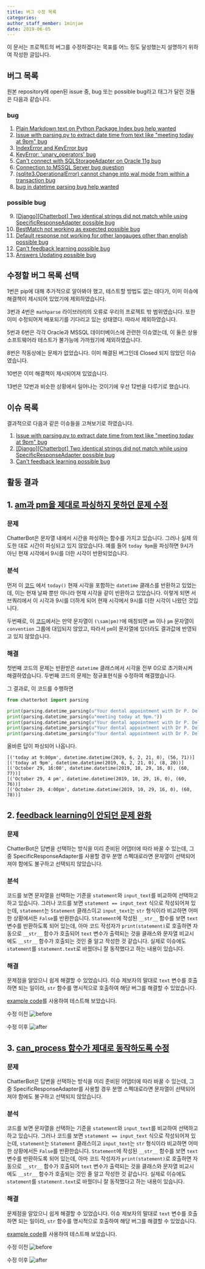 ```yaml
---
title: 버그 수정 목록
categories: 
author_staff_member: 1minjae
date: 2019-06-05
---
```


이 문서는 프로젝트의 버그를 수정하겠다는 목표를 어느 정도 달성했는지 설명하기 위하여 작성한 글입니다.

## 버그 목록
원본 repository에 open된 issue 중, bug 또는 possible bug라고 태그가 달린 것들은 다음과 같습니다.

### bug
1. [Plain Markdown text on Python Package Index bug help wanted](https://github.com/gunthercox/ChatterBot/issues/1428)
2. [Issue with parsing.py to extract date time from text like "meeting today at 9pm" bug](https://github.com/gunthercox/ChatterBot/issues/1347)
3. [IndexError and KeyError bug](https://github.com/gunthercox/ChatterBot/issues/1290)
4. [KeyError: 'unary_operators' bug](https://github.com/gunthercox/ChatterBot/issues/1235)
5. [Can't connect with SQLStorageAdapter on Oracle 11g bug](https://github.com/gunthercox/ChatterBot/issues/1211) 
6. [Connection to MSSQL Server bug question](https://github.com/gunthercox/ChatterBot/issues/1144)
7. [(sqlite3.OperationalError) cannot change into wal mode from within a transaction bug](https://github.com/gunthercox/ChatterBot/issues/1128)
8. [bug in datetime parsing bug help wanted](https://github.com/gunthercox/ChatterBot/issues/651)
### possible bug
9. [[Django][Chatterbot] Two identical strings did not match while using SpecificResponseAdapter possible bug](https://github.com/gunthercox/ChatterBot/issues/1677)
10. [BestMatch not working as expected possible bug](https://github.com/gunthercox/ChatterBot/issues/1657)
11. [Default response not working for other langauges other than english possible bug](https://github.com/gunthercox/ChatterBot/issues/1643)
12. [Can't feedback learning possible bug](https://github.com/gunthercox/ChatterBot/issues/1577)
13. [Answers Updating possible bug](https://github.com/gunthercox/ChatterBot/issues/1553)

## 수정할 버그 목록 선택
1번은 pip에 대해 추가적으로 알아봐야 했고, 테스트할 방법도 없는 데다가, 이미 이슈에 해결책이 제시되어 있었기에 제외하였습니다.

3번과 4번은 `mathparse` 라이브러리의 오류로 우리의 프로젝트 밖 범위였습니다. 또한 이미 수정되어져 배포되기를 기다리고 있는 상태였다. 따라서 제외하였습니다.

5번과 6번은 각각 Oracle과 MSSQL 데이터베이스에 관련한 이슈였는데, 이 둘은 상용 소프트웨어라 테스트가 불가능에 가까웠기에 제외하였습니다.

8번은 작동상에는 문제가 없었습니다. 이미 해결된 버그인데 Closed 되지 않았던 이슈였습니다.

10번은 이미 해결책이 제시되어져 있었습니다.

13번은 12번과 비슷한 상황에서 일어나는 것이기에 우선 12번을 다루기로 했습니다.

## 이슈 목록
결과적으로 다음과 같은 이슈들을 고쳐보기로 하였습니다.
1. [Issue with parsing.py to extract date time from text like "meeting today at 9pm" bug](https://github.com/gunthercox/ChatterBot/issues/1347)
2. [[Django][Chatterbot] Two identical strings did not match while using SpecificResponseAdapter possible bug](https://github.com/gunthercox/ChatterBot/issues/1677)
3. [Can't feedback learning possible bug](https://github.com/gunthercox/ChatterBot/issues/1577)

## 활동 결과

## 1. [am과 pm을 제대로 파싱하지 못하던 문제 수정](https://github.com/19-1-skku-oss/2019-1-OSS-L3/pull/13)

### 문제  
ChatterBot은 문자열 내에서 시간을 파싱하는 함수를 가지고 있습니다. 그러나 실제 의도한 대로 시간이 파싱되고 있지 않았습니다. 예를 들어 `today 9pm`을 파싱하면 9시가 아닌 현재 시각에서 9시를 더한 시각이 반환되었습니다.

### 분석
먼저 이 [코드](https://github.com/gunthercox/ChatterBot/blob/c429fa50c5edf9198030880b9d9151de73a6dced/chatterbot/parsing.py#L648) 에서 `today()` 현재 시각을 포함하는 `datetime` 클래스를 반환하고 있었는데, 이는 현재 날짜 뿐만 아니라 현재 시각을 같이 반환하고 있었습니다. 이렇게 되면 서브쿼리에서 이 시각과 9시를 더하게 되어 현재 시각에서 9시를 더한 시각이 나왔던 것입니다.

두번째로, 이 [코드](https://github.com/gunthercox/ChatterBot/blob/c429fa50c5edf9198030880b9d9151de73a6dced/chatterbot/parsing.py#L31)에서는 만약 문자열이 `(\sam|pm)?`에 매칭되면 `am` 이나 `pm` 문자열이 `convention` 그룹에 대입되지 않았고, 따라서 `pm`이 문자열에 있더라도 결과값에 반영되고 있지 않았습니다.


### 해결
첫번째 코드의 문제는 반환받은 `datetime` 클래스에서 시각을 전부 0으로 초기화시켜 해결하였습니다. 두번째 코드의 문제는 정규표현식을 수정하여 해결했습니다.

그 결과로, 이 코드를 수행하면
```python
from chatterbot import parsing

print(parsing.datetime_parsing(u"Your dental appointment with Dr P. Delvour is scheduled today at 9:00pm."))
print(parsing.datetime_parsing(u"meeting today at 9pm."))
print(parsing.datetime_parsing(u"Your dental appointment with Dr P. Delvour is scheduled for October 29, 16:00. ABC Dentist, 555-555-555."))
print(parsing.datetime_parsing(u"Your dental appointment with Dr P. Delvour is scheduled for October 29, 4 pm. ABC Dentist, 555-555-555."))
print(parsing.datetime_parsing(u"Your dental appointment with Dr P. Delvour is scheduled for October 29, 4:00pm. ABC Dentist, 555-555-555."))
```
올바른 답이 파싱되어 나옵니다.
```
[('today at 9:00pm', datetime.datetime(2019, 6, 2, 21, 0), (56, 71))]
[('today at 9pm', datetime.datetime(2019, 6, 2, 21, 0), (8, 20))]
[('October 29, 16:00', datetime.datetime(2019, 10, 29, 16, 0), (60, 77))]
[('October 29, 4 pm', datetime.datetime(2019, 10, 29, 16, 0), (60, 76))]
[('October 29, 4:00pm', datetime.datetime(2019, 10, 29, 16, 0), (60, 78))]
```

## 2. [feedback learning이 안되던 문제 완화](https://github.com/19-1-skku-oss/2019-1-OSS-L3/issues/18)

### 문제  
ChatterBot은 답변을 선택하는 방식을 미리 준비된 어댑터에 따라 바꿀 수 있는데, 그 중 SpecificResponseAdapter를 사용할 경우 분명 스펙대로라면 문자열이 선택되어져야 함에도 불구하고 선택되지 않았습니다.

### 분석
코드를 보면 문자열을 선택하는 기준을 `statement`와 `input_text`를 비교하여 선택하고 하고 있습니다. 그러나 코드를 보면 `statement == input_text` 식으로 작성되어져 있는데, `statement`는 `Statement` 클래스이고 `input_text`는 `str` 형식이라 비교하면 어떠한 상황에서든 `False`를 반환한습니다.
`Statement`에 작성된 `__str__` 함수를 보면 `text` 변수를 반환하도록 되어 있는데, 아마 코드 작성자가 `print(statement)`로 호출하면 자동으로 `__str__` 함수가 호출되어 `text` 변수가 출력되는 것을 클래스와 문자열 비교시에도 `__str__` 함수가 호출되는 것인 줄 알고 작성한 것 같습니다. 실제로 이슈에도 `statement`를 `statement.text`로 바꿨더니 잘 동작했다고 하는 내용이 있습니다.

### 해결

문제점을 알았으니 쉽게 해결할 수 있었습니다. 이슈 제보자의 말대로 `text` 변수를 호출하면 되는 일이라, `str` 함수를 명시적으로 호출하여 해당 버그를 해결할 수 있었습니다.

[example code](https://github.com/gunthercox/ChatterBot/blob/master/examples/specific_response_example.py)를 사용하여 테스트해 보았습니다.

수정 이전
![before](https://user-images.githubusercontent.com/48241766/58614077-5a49e700-82f2-11e9-9a16-db241fefbe10.png)

수정 이후
![after](https://user-images.githubusercontent.com/48241766/58614087-603fc800-82f2-11e9-902b-59732a7c1d62.png)

## 3. [can_process 함수가 제대로 동작하도록 수정](https://github.com/19-1-skku-oss/2019-1-OSS-L3/pull/8)

### 문제  
ChatterBot은 답변을 선택하는 방식을 미리 준비된 어댑터에 따라 바꿀 수 있는데, 그 중 SpecificResponseAdapter를 사용할 경우 분명 스펙대로라면 문자열이 선택되어져야 함에도 불구하고 선택되지 않았습니다.

### 분석
코드를 보면 문자열을 선택하는 기준을 `statement`와 `input_text`를 비교하여 선택하고 하고 있습니다. 그러나 코드를 보면 `statement == input_text` 식으로 작성되어져 있는데, `statement`는 `Statement` 클래스이고 `input_text`는 `str` 형식이라 비교하면 어떠한 상황에서든 `False`를 반환한습니다.
`Statement`에 작성된 `__str__` 함수를 보면 `text` 변수를 반환하도록 되어 있는데, 아마 코드 작성자가 `print(statement)`로 호출하면 자동으로 `__str__` 함수가 호출되어 `text` 변수가 출력되는 것을 클래스와 문자열 비교시에도 `__str__` 함수가 호출되는 것인 줄 알고 작성한 것 같습니다. 실제로 이슈에도 `statement`를 `statement.text`로 바꿨더니 잘 동작했다고 하는 내용이 있습니다.

### 해결

문제점을 알았으니 쉽게 해결할 수 있었습니다. 이슈 제보자의 말대로 `text` 변수를 호출하면 되는 일이라, `str` 함수를 명시적으로 호출하여 해당 버그를 해결할 수 있었습니다.

[example code](https://github.com/gunthercox/ChatterBot/blob/master/examples/specific_response_example.py)를 사용하여 테스트해 보았습니다.

수정 이전
![before](https://user-images.githubusercontent.com/48241766/58614077-5a49e700-82f2-11e9-9a16-db241fefbe10.png)

수정 이후
![after](https://user-images.githubusercontent.com/48241766/58614087-603fc800-82f2-11e9-902b-59732a7c1d62.png)
